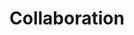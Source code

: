 # Collaboration

<demo name="Examples/Collaboration" :show-source="false"/>

<demo name="Examples/Collaboration" />

